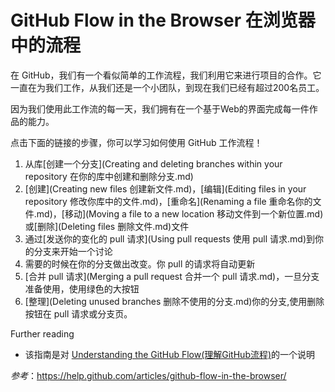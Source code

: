 GitHub Flow in the Browser 在浏览器中的流程
===========

在 GitHub，我们有一个看似简单的工作流程，我们利用它来进行项目的合作。它一直在为我们工作，从我们还是一个小团队，到现在我们已经有超过200名员工。

因为我们使用此工作流的每一天，我们拥有在一个基于Web的界面完成每一件作品的能力。

点击下面的链接的步骤，你可以学习如何使用 GitHub 工作流程！

1. 从库[创建一个分支](Creating and deleting branches within your repository 在你的库中创建和删除分支.md)
2. [创建](Creating new files 创建新文件.md)，[编辑](Editing files in your repository 修改你库中的文件.md)，[重命名](Renaming a file 重命名你的文件.md)，[移动](Moving a file to a new location 移动文件到一个新位置.md)或[删除](Deleting files 删除文件.md)文件
3. 通过[发送你的变化的 pull 请求](Using pull requests 使用 pull 请求.md)到你的分支来开始一个讨论
4. 需要的时候在你的分支做出改变。你 pull 的请求将自动更新
5. [合并 pull 请求](Merging a pull request 合并一个 pull 请求.md)，一旦分支准备使用，使用绿色的大按钮
6. [整理](Deleting unused branches 删除不使用的分支.md)你的分支,使用删除按钮在 pull 请求或分支页。

Further reading

* 该指南是对 [Understanding the GitHub Flow(理解GitHub流程)](https://guides.github.com/introduction/flow/)的一个说明

*参考*：<https://help.github.com/articles/github-flow-in-the-browser/>